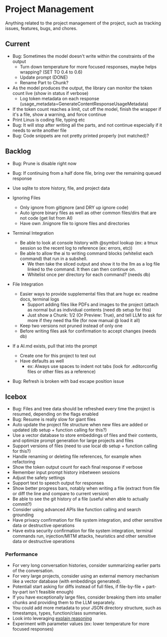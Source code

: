 # Project Management

Anything related to the project management of the project, such as tracking issues, features, bugs, and chores.

## Current

* Bug: Sometimes the model doesn't write within the constraints of the output
  * Turn down temperature for more focused responses, maybe helps wrapping? (SET TO 0.4 to 0.6)
  * Update prompt (DONE)
  * Rename Part to Chunk?
* As the model produces the output, the library can monitor the token count live (show in status if verbose)
    * Log token metadata on each response (usage_metadata=GenerateContentResponseUsageMetadata)
* If the token count reaches a limit, cut off the model, finish the wrapper if it's a file, show a warning, and force continue
* Print Linus is coding file, typing etc
* Bug: It will stop after writing all the parts, and not continue especially if it needs to write another file
* Bug: Code snippets are not pretty printed properly (not matched)?

## Backlog

* Bug: Prune is disable right now
* Bug: If continuing from a half done file, bring over the remaining queued response

* Use sqlite to store history, file, and project data
* Ignoring Files
  * Only ignore from gitignore (and DRY up ignore code)
  * Auto ignore binary files as well as other common files/dirs that are not code (get list from AI)
  * Have own .linignore file to ignore files and directories
* Terminal Integration
  * Be able to look at console history with @symbol lookup (ex: a tmux session so the recent log to reference (ex: errors, etc))
  * Be able to allow the ai to writing command blocks (whitelist each command) that run in a subshell.
    * We then take the sliced output and show it to the llm as a log file linked to the command. It then can then continue on.
    * Whitelist once per directory for each command? (needs db)
* File Integration
  * Easier ways to provide supplemental files that are huge ex: readme docs, terminal logs
    * Support adding files like PDFs and images to the project (attach as normal but as individual contents (need db setup for this)
    * Just show a Chunk: 1/2 (Or Preview: True), and tell LLM to ask for more if they need tha file (for now manual @ load it all)
  * Keep two versions not pruned instead of only one
  * Before writing files ask for confirmation to accept changes (needs db)
* If a AI.md exists, pull that into the prompt
  * Create one for this project to test out
  * Have defaults as well
    * ex: Always use spaces to indent not tabs (look for .editorconfig files or other files as a reference)
* Bug: Refresh is broken with bad escape position issue

## Icebox

* Bug: Files and tree data should be refreshed every time the project is resumed, depending on the flags enabled
* Bug: Resume is really slow for giant files
* Auto update the project file structure when new files are added or updated (db setup + function calling for this?)
* Use a vector database to store embeddings of files and their contents, and optimize prompt generation for large projects and files
* Support versions of files (need to use local db setup + function calling for this?)
* Handle renaming or deleting file references, for example when refactoring
* Show the token output count for each final response if verbose
* Remember input prompt history inbetween sessions
* Adjust the safety settings
* Support text to speech output for responses
* Show better progress bars, notably when writing a file (extract from file or diff the line and compare to current version)
* Be able to see the git history of a file (useful when able to actually commit?)
* Consider using advanced APIs like function calling and search grounding
* Have privacy confirmation for file system integration, and other sensitive data or destructive operations
* Have extra security confirmation for file system integration, terminal commands run, injection/MITM attacks, heuristics and other sensitive data or destructive operations

### Performance

* For very long conversation histories, consider summarizing earlier parts of the conversation.
* For very large projects, consider using an external memory mechanism like a vector database (with embeddings generated).
* Potentiall start asking for diffs instead of full files, if file-by-file + part-by-part isn't feasible enough)
* If you have exceptionally large files, consider breaking them into smaller chunks and providing them to the LLM separately.
* You could add more metadata to your JSON directory structure, such as timestamps, types, function/class summaries.
* Look into leveraging [explain reasoning](https://cloud.google.com/vertex-ai/generative-ai/docs/learn/prompts/explain-reasoning)
* Experiment with parameter values (ex: lower temperature for more focused responses)
